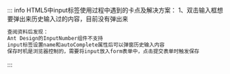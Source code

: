 ::: info HTML5中input标签使用过程中遇到的卡点及解决方案：
1、双击输入框想要弹出来历史输入过的内容，目前没有弹出来
```md
查阅资料后发现：
Ant Design的InputNumber组件不支持
input标签设置name和autoComplete属性后可以弹窗历史输入内容
保存时机是浏览器控制的，需要将input放入form表单中，点击提交表单时触发保存
```
:::



